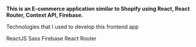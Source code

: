 **This is an E-commerce application similar to Shopify using React, React Router, Context API, Firebase.**


Technologies that I used to develop this frontend app

ReactJS
Sass
Firebase
React Router
